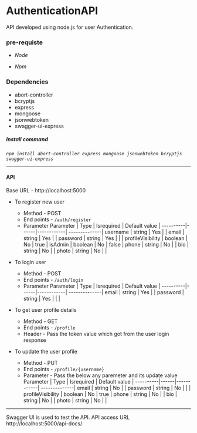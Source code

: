 # AuthenticationAPI
API developed using node.js for user Authentication.

### pre-requiste
- *Node*

- *Npm*

### Dependencies  
+ abort-controller
+ bcryptjs
+ express
+ mongoose
+ jsonwebtoken
+ swagger-ui-express

##### Install command
_`npm install abort-controller express mongoose jsonwebtoken bcryptjs swagger-ui-express `_

***
#### API 
Base URL - http://localhost:5000
+ To register new user
  + Method - POST
  + End points - ` /auth/register `
  + Parameter
    Parameter | Type | Isrequired | Default value |
    ----------|------|------------| --------------|
    username | string | Yes | |
    email | string | Yes | |
    password | string | Yes | |  |
    profileVisibility | boolean | No | true |
    isAdmin | boolean | No | false |
    phone | string | No | |
    bio | string | No | |
    photo | string | No | |
      
+ To login user
  + Method - POST
  + End points - ` /auth/login `
  + Parameter
    Parameter | Type | Isrequired | Default value |
    ----------|------|------------| --------------|
    email | string | Yes | |
    password | string | Yes | |  |
  
+ To get user profile details
  + Method - GET
  + End points - ` /profile `
  + Header - Pass the token value which got from the user login response
  
+ To update the user profile 
  + Method - PUT
  + End points - ` /profile/{username} `
  + Parameter - Pass the below any paremeter and its update value
    Parameter | Type | Isrequired | Default value |
    ----------|------|------------| --------------|
    email | string | No | |
    password | string | No | |  |
    profileVisibility | boolean | No | true |
    phone | string | No | |
    bio | string | No | |
    photo | string | No | |
      
  
--- 
Swagger UI is used to test the API. API access URL http://localhost:5000/api-docs/
